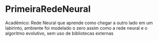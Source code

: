 # PrimeiraRedeNeural
Acadêmico: Rede Neural que aprende como chegar a outro lado em um labirinto, ambiente foi modelado o zero assim como a rede neural e o algoritmo evolutivo, sem uso de bibliotecas externas
